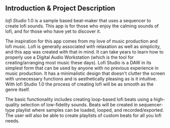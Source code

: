 ## Introduction & Project Description

_lofi Studio_ 1.0 is a sample based beat-maker that uses a sequencer to create lofi sounds. 
This app is for those who enjoy the calming sounds of lofi, and for those who have yet to discover it. 


 The inspiration for this app comes from my love of music production and lofi music. 
Lofi is generally associated with relaxation as well as simplicity, and this app was created with
that in mind. It can take years to learn how to properly use a Digital Audio Workstation (which is 
the tool for creating/arranging most music these days). Lofi Studio is a DAW in its simplest form 
that can be used by anyone with no previous experience in music production. It has a minimalistic 
design that doesn't clutter the screen with unnecessary functions and is aesthetically pleasing 
as is it intuitive. With lofi Studio 1.0 the process of creating lofi will be as smooth as the genre itself.
 

 The basic functionality includes creating loop-based lofi beats using a high-quality selection of 
low-fidelity sounds. Beats will be created in sequencer-type playlist where samples can be loaded, 
looped, and recorded/exported. The user will also be able to create playlists of custom beats 
for all you lofi needs.
